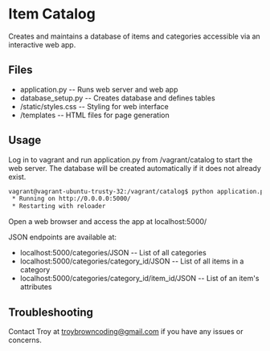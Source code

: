 # Item Catalog
Creates and maintains a database of items and categories accessible via an interactive web app.

## Files
* application.py -- Runs web server and web app
* database_setup.py -- Creates database and defines tables
* /static/styles.css -- Styling for web interface
* /templates -- HTML files for page generation

## Usage
Log in to vagrant and run application.py from /vagrant/catalog to start the web server. The database will be created automatically if it does not already exist.
```bash
vagrant@vagrant-ubuntu-trusty-32:/vagrant/catalog$ python application.py
 * Running on http://0.0.0.0:5000/
 * Restarting with reloader

```
Open a web browser and access the app at localhost:5000/

JSON endpoints are available at:
* localhost:5000/categories/JSON -- List of all categories
* localhost:5000/categories/category_id/JSON -- List of all items in a category
* localhost:5000/categories/category_id/item_id/JSON -- List of an item's attributes

## Troubleshooting
Contact Troy at troybrowncoding@gmail.com if you have any issues or concerns.
